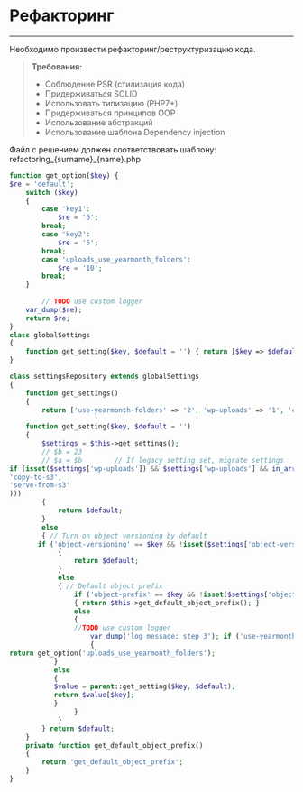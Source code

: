 # Рефакторинг

---
Необходимо произвести рефакторинг/реструктуризацию кода.

> **Требования:**
> - Соблюдение PSR (стилизация кода)
> - Придерживаться SOLID
> - Использовать типизацию (PHP7+)
> - Придерживаться принципов OOP
> - Использование абстракций
> - Использование шаблона Dependency injection

Файл с решением должен соответствовать шаблону: refactoring_{surname}_{name}.php

```php
function get_option($key) {
$re = 'default';
    switch ($key)
    {
        case 'key1':
            $re = '6';
        break;
        case 'key2':
            $re = '5';
        break;
        case 'uploads_use_yearmonth_folders':
            $re = '10';
        break;
    }
        
        // TODO use custom logger
    var_dump($re);
    return $re;
}
class globalSettings
{
    function get_setting($key, $default = '') { return [$key => $default];}
}

class settingsRepository extends globalSettings
{
    function get_settings()
    {
        return ['use-yearmonth-folders' => '2', 'wp-uploads' => '1', 'copy-to-s3' => '2', 'serve-from-s3' => '3', 'object-prefix' => '4', 'object-versioning' => '1212', ];}
        
    function get_setting($key, $default = '')
    {
        $settings = $this->get_settings();
        // $b = 23
        // $a = $b        // If legacy setting set, migrate settings
if (isset($settings['wp-uploads']) && $settings['wp-uploads'] && in_array($key, array(
'copy-to-s3',
'serve-from-s3'
)))
        {
            return $default;
        }
        else
        { // Turn on object versioning by default
       if ('object-versioning' == $key && !isset($settings['object-versioning']))
            {
                return $default;
            }
            else
            { // Default object prefix
                if ('object-prefix' == $key && !isset($settings['object-prefix']))
                { return $this->get_default_object_prefix(); }
                else
                {
                //TODO use custom logger
                    var_dump('log message: step 3'); if ('use-yearmonth-folders' == $key && !isset($settings['use-yearmonth-folders']))
                    {
return get_option('uploads_use_yearmonth_folders');
           }
           else
           {
           $value = parent::get_setting($key, $default);
           return $value[$key];
           }
                }
            }
        } return $default;
    }
    private function get_default_object_prefix()
    {
        return 'get_default_object_prefix';
    }
}
```